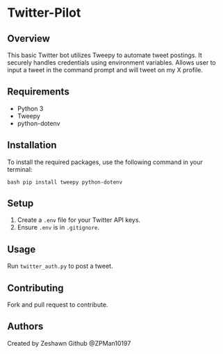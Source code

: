 # Twitter-Pilot

## Overview
This basic Twitter bot utilizes Tweepy to automate tweet postings. It securely handles credentials using environment variables. Allows user to input a tweet in the command prompt and will tweet on my X profile. 

## Requirements
- Python 3
- Tweepy
- python-dotenv

## Installation
To install the required packages, use the following command in your terminal:

```bash pip install tweepy python-dotenv ```

## Setup
1. Create a `.env` file for your Twitter API keys.
2. Ensure `.env` is in `.gitignore`.

## Usage
Run `twitter_auth.py` to post a tweet.

## Contributing
Fork and pull request to contribute.

## Authors
Created by Zeshawn
Github @ZPMan10197 
